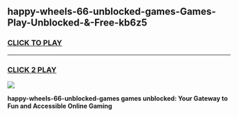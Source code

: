 
## happy-wheels-66-unblocked-games-Games-Play-Unblocked-&-Free-kb6z5
<h3>
<a href="https://premium76.site?title=happy-wheels-66-unblocked-games&ref=24A">CLICK TO PLAY</a></h3>
<hr>

<h3>
<a href="https://premium76.site?title=happy-wheels-66-unblocked-games&ref=24A">CLICK 2 PLAY</a>
  
</h3>

<a href="https://premium76.site?title=happy-wheels-66-unblocked-games&ref=24A"><img src="https://clearcache.store/games.png"></a>


**happy-wheels-66-unblocked-games games unblocked: Your Gateway to Fun and Accessible Online Gaming**

